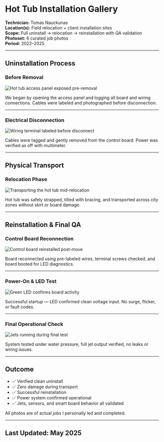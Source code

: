# Hot Tub Installation Gallery  
**Technician:** Tomas Nauckunas  
**Location(s):** Field relocation + client installation sites  
**Scope:** Full uninstall → relocation → reinstallation with QA validation  
**Photoset:** 6 curated job photos  
**Period:** 2022–2025

---

## Uninstallation Process

### Before Removal  
![Hot tub access panel exposed pre-removal](https://github.com/tnauckunas/field-system-reinstall-log/blob/main/assets/hot_tub_installs/images/1.%20panel_exposed_before_removal.jpg?raw=true)

We began by opening the access panel and logging all board and wiring connections. Cables were labeled and photographed before disconnection.

---

### Electrical Disconnection  
![Wiring terminal labeled before disconnect](https://github.com/tnauckunas/field-system-reinstall-log/blob/main/assets/hot_tub_installs/images/2.%20terminal_block_labeled.jpg?raw=true)

Cables were tagged and gently removed from the control board. Power was verified as off with multimeter.

---

## Physical Transport

### Relocation Phase  
![Transporting the hot tub mid-relocation](https://github.com/tnauckunas/field-system-reinstall-log/blob/main/assets/hot_tub_installs/images/3.%20moving_team_in_action.jpg?raw=true)

Hot tub was safely strapped, tilted with bracing, and transported across city zones without skirt or board damage.

---

## Reinstallation & Final QA

### Control Board Reconnection  
![Control board reinstalled post-move](https://github.com/tnauckunas/field-system-reinstall-log/blob/main/assets/hot_tub_installs/images/4.%20control_board_reinstall_complete.jpg?raw=true)

Board reconnected using pre-labeled wires, terminal screws checked, and board booted for LED diagnostics.

---

### Power-On & LED Test  
![Green LED confirms board activity](https://github.com/tnauckunas/field-system-reinstall-log/blob/main/assets/hot_tub_installs/images/5.%20Resetting%20&%20Powering%20On.jpg?raw=true)

Successful startup — LED confirmed clean voltage input. No surge, flicker, or fault codes.

---

### Final Operational Check  
![Jets running during final test](https://github.com/tnauckunas/field-system-reinstall-log/blob/main/assets/hot_tub_installs/images/6.%20final_jet_test_under_pressure.jpg?raw=true)

System tested under water pressure, full jet output verified, no leaks or wiring issues.

---

## Outcome

- ✅ Verified clean uninstall  
- ✅ Zero damage during transport  
- ✅ Successful reinstallation  
- ✅ Power system confirmed operational  
- ✅ Jets, sensors, and smart board behavior all validated

All photos are of actual jobs I personally led and completed.

---

## Last Updated: May 2025
